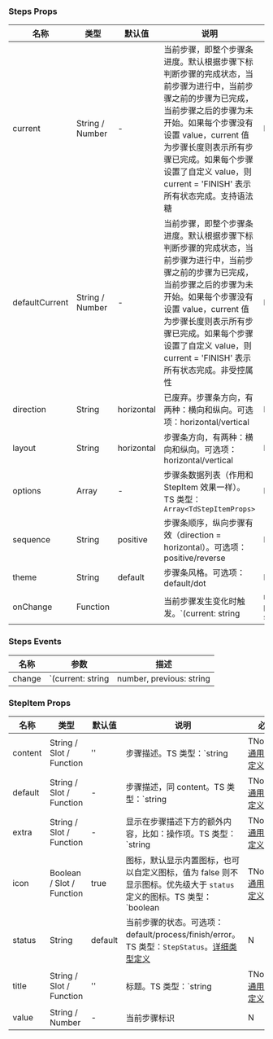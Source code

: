### Steps Props

名称 | 类型 | 默认值 | 说明 | 必传
-- | -- | -- | -- | --
current | String / Number | - | 当前步骤，即整个步骤条进度。默认根据步骤下标判断步骤的完成状态，当前步骤为进行中，当前步骤之前的步骤为已完成，当前步骤之后的步骤为未开始。如果每个步骤没有设置 value，current 值为步骤长度则表示所有步骤已完成。如果每个步骤设置了自定义 value，则 current = 'FINISH' 表示所有状态完成。支持语法糖 | N
defaultCurrent | String / Number | - | 当前步骤，即整个步骤条进度。默认根据步骤下标判断步骤的完成状态，当前步骤为进行中，当前步骤之前的步骤为已完成，当前步骤之后的步骤为未开始。如果每个步骤没有设置 value，current 值为步骤长度则表示所有步骤已完成。如果每个步骤设置了自定义 value，则 current = 'FINISH' 表示所有状态完成。非受控属性 | N
direction | String | horizontal | 已废弃。步骤条方向，有两种：横向和纵向。可选项：horizontal/vertical | N
layout | String | horizontal | 步骤条方向，有两种：横向和纵向。可选项：horizontal/vertical | N
options | Array | - | 步骤条数据列表（作用和 StepItem 效果一样）。TS 类型：`Array<TdStepItemProps>` | N
sequence | String | positive | 步骤条顺序，纵向步骤有效（direction = horizontal）。可选项：positive/reverse | N
theme | String | default | 步骤条风格。可选项：default/dot | N
onChange | Function |  | 当前步骤发生变化时触发。`(current: string | number, previous: string | number, context?: { e?: MouseEvent }) => {}` | N

### Steps Events

名称 | 参数 | 描述
-- | -- | --
change | `(current: string | number, previous: string | number, context?: { e?: MouseEvent })` | 当前步骤发生变化时触发

### StepItem Props

名称 | 类型 | 默认值 | 说明 | 必传
-- | -- | -- | -- | --
content | String / Slot / Function | '' | 步骤描述。TS 类型：`string | TNode`。[通用类型定义](https://github.com/TDesignOteam/tdesign-vue/blob/develop/src/common.ts) | N
default | String / Slot / Function | - | 步骤描述，同 content。TS 类型：`string | TNode`。[通用类型定义](https://github.com/TDesignOteam/tdesign-vue/blob/develop/src/common.ts) | N
extra | String / Slot / Function | - | 显示在步骤描述下方的额外内容，比如：操作项。TS 类型：`string | TNode`。[通用类型定义](https://github.com/TDesignOteam/tdesign-vue/blob/develop/src/common.ts) | N
icon | Boolean / Slot / Function | true | 图标，默认显示内置图标，也可以自定义图标，值为 false 则不显示图标。优先级大于 `status` 定义的图标。TS 类型：`boolean | TNode`。[通用类型定义](https://github.com/TDesignOteam/tdesign-vue/blob/develop/src/common.ts) | N
status | String | default | 当前步骤的状态。可选项：default/process/finish/error。TS 类型：`StepStatus`。[详细类型定义](https://github.com/TDesignOteam/tdesign-vue/tree/develop/src/steps/type.ts) | N
title | String / Slot / Function | '' | 标题。TS 类型：`string | TNode`。[通用类型定义](https://github.com/TDesignOteam/tdesign-vue/blob/develop/src/common.ts) | N
value | String / Number | - | 当前步骤标识 | N

